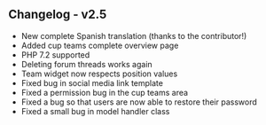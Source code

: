 ## Changelog - v2.5

- New complete Spanish translation (thanks to the contributor!)
- Added cup teams complete overview page
- PHP 7.2 supported
- Deleting forum threads works again
- Team widget now respects position values
- Fixed bug in social media link template 
- Fixed a permission bug in the cup teams area
- Fixed a bug so that users are now able to restore their password
- Fixed a small bug in model handler class
